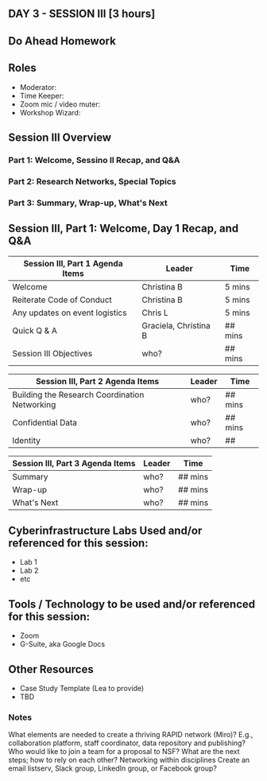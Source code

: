 ## DAY 3 - SESSION III [3 hours]

## Do Ahead Homework

## Roles
* Moderator:
* Time Keeper:
* Zoom mic / video muter:
* Workshop Wizard: 

## Session III Overview
### Part 1: Welcome, Sessino II Recap, and Q&A
### Part 2: Research Networks, Special Topics
### Part 3: Summary, Wrap-up, What's Next

## Session III, Part 1: Welcome, Day 1 Recap, and Q&A

Session III, Part 1 Agenda Items | Leader | Time 
---------------------------------------- | --------------- | ------- 
Welcome | Christina B | 5 mins 
Reiterate Code of Conduct | Christina B | 5 mins 
Any updates on event logistics | Chris L | 5 mins
Quick Q & A | Graciela, Christina B | ## mins 
Session III Objectives | who? | ## mins 
 
 
Session III, Part 2 Agenda Items | Leader | Time 
---------------------------------------- | --------------- | -------  
 Building the Research Coordination Networking | who? | ## mins
 Confidential Data | who? | ## mins
 Identity | who? | ##
 
 
 Session III, Part 3 Agenda Items | Leader | Time 
---------------------------------------- | --------------- | ------- 
Summary| who? | ## mins
Wrap-up | who? | ## mins
What's Next | who? | ## mins 
 
## Cyberinfrastructure Labs Used and/or referenced for this session:
* Lab 1
* Lab 2
* etc

## Tools / Technology to be used and/or referenced for this session:
* Zoom
* G-Suite, aka Google Docs

## Other Resources
* Case Study Template (Lea to provide)
* TBD 
 
 
### Notes 
What elements are needed to create a thriving RAPID network (Miro)? 
E.g., collaboration platform, staff coordinator, data repository and publishing?
Who would like to join a team for a proposal to NSF?
What are the next steps; how to rely on each other?
Networking within disciplines
Create an email listserv, Slack group, LinkedIn group, or Facebook group?
